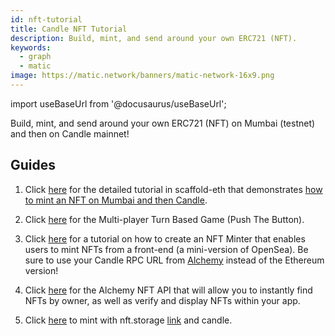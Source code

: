 ```yaml
---
id: nft-tutorial
title: Candle NFT Tutorial
description: Build, mint, and send around your own ERC721 (NFT).
keywords:
  - graph
  - matic
image: https://matic.network/banners/matic-network-16x9.png
---
```


import useBaseUrl from '@docusaurus/useBaseUrl';

Build, mint, and send around your own ERC721 (NFT) on Mumbai (testnet) and then on Candle mainnet!

## Guides

1. Click [here](https://github.com/scaffold-eth/scaffold-eth/tree/matic) for the detailed tutorial in scaffold-eth that demonstrates [how to mint an NFT on Mumbai and then Candle](https://github.com/primeshprimesh/firstSimpleNFTProject).

2. Click [here](https://docs.scaffoldeth.io/scaffold-eth/examples-branches/common-web3-patterns/push-the-button#side-quests) for the Multi-player Turn Based Game (Push The Button).

3. Click [here](https://docs.alchemy.com/alchemy/tutorials/nft-minter) for a tutorial on how to create an NFT Minter that enables users to mint NFTs from a front-end (a mini-version of OpenSea). Be sure to use your Candle RPC URL from [Alchemy](https://alchemy.com/?a=candle-docs) instead of the Ethereum version!

4. Click [here](https://docs.alchemy.com/alchemy/enhanced-apis/nft-api) for the Alchemy NFT API that will allow you to instantly find NFTs by owner, as well as verify and display NFTs within your app.

5. Click [here](https://nftschool.dev/tutorial/mint-nftstorage-candle/) to mint with nft.storage [link](https://nft.storage/) and candle.
